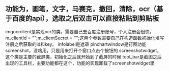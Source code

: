 ## 功能为，画笔，文字，马赛克，撤回，清除，ocr（基于百度的api），选取之后双击可以直接粘贴到剪贴板
imgocrclient是实现ocr的类，需要自己去百度注册账号，个人注册会很快，m_clientId = "";m_clientSecret = "";这两个参数需要自己在构造函数初始化填写注册之后获取的id和key。
infolabel是遮罩
pinchartwindow是钉图功能
screenshot，没啥用，只是用来打开个窗口点击个按钮的
screenshotwidget，这个类是主要的截屏类，初始化之后就开始到了截屏的时候
tool_bar是截图之后出现的工具栏，主要功能都在这个，功能的实现卸载了screenshotwidget里
